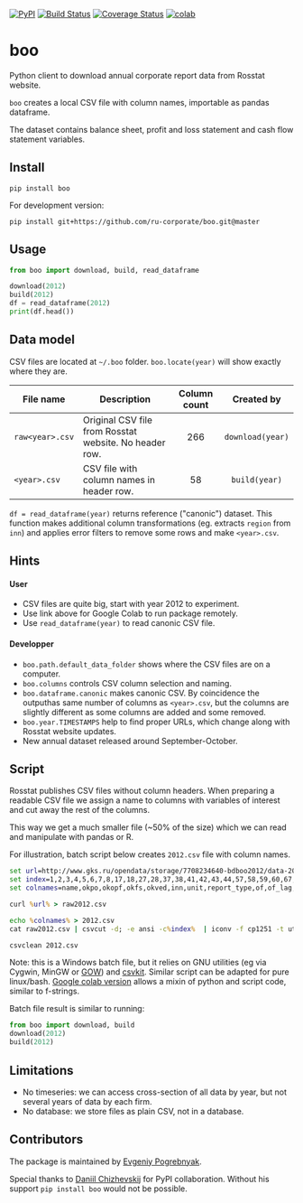 [![PyPI](https://img.shields.io/pypi/v/boo.svg)](https://pypi.python.org/pypi/boo/#history)
[![Build Status](https://travis-ci.com/ru-corporate/boo.svg?branch=master)](https://travis-ci.com/ru-corporate/boo)
[![Coverage Status](https://coveralls.io/repos/github/ru-corporate/boo/badge.svg?branch=master&service=github)](https://coveralls.io/github/ru-corporate/boo?branch=master)
[![colab](https://img.shields.io/badge/colab-launch-blue.svg)](https://colab.research.google.com/drive/11g70BD78BnM6PqVrT4uZ27zrNBQ2ae3s#scrollTo=YD-la400CQyT)

# boo

Python client to download annual corporate report data from Rosstat website. 

`boo` creates a local CSV file with column names, importable as pandas dataframe. 

The dataset contains balance sheet, profit and loss statement and cash flow statement variables.

## Install

```
pip install boo
```

For development version:

```
pip install git+https://github.com/ru-corporate/boo.git@master
```

## Usage

```python
from boo import download, build, read_dataframe

download(2012)
build(2012)
df = read_dataframe(2012)
print(df.head())
```

## Data model
 
CSV files are located at `~/.boo` folder. `boo.locate(year)` will show exactly where they are.

File name     | Description  | Column count |  Created by 
--------------|--------------|:------------:|:------------:
`raw<year>.csv`     | Original CSV file from Rosstat website. No header row.    | 266 | `download(year)`
`<year>.csv` | CSV file with column names in header row.  | 58 | `build(year)`

`df = read_dataframe(year)` returns reference ("canonic") dataset. This function makes 
additional column transformations (eg. extracts `region` from `inn`) and applies error filters to remove 
some rows and make `<year>.csv`.
 

## Hints

#### User

- CSV files are quite big, start with year 2012 to experiment.
- Use link above for Google Colab to run package remotely.
- Use `read_dataframe(year)` to read canonic CSV file. 

#### Developper

- `boo.path.default_data_folder` shows where the CSV files are on a computer.
- `boo.columns` controls CSV column selection and naming.
- `boo.dataframe.canonic` makes canonic CSV. By coincidence the outputhas same number of columns as `<year>.csv`, but the columns are slightly different as some columns are added and some removed.
- `boo.year.TIMESTAMPS` help to find proper URLs, which change along with Rosstat website updates. 
- New annual dataset released around September-October.

## Script

Rosstat publishes CSV files without column headers. 
When preparing a readable CSV file we assign a name to columns
with variables of interest and cut away the rest of the columns. 

This way we get a much smaller file (~50% of the size) which we can read 
and manipulate with pandas or R. 

For illustration, batch script below creates `2012.csv` file with column names.

```bat
set url=http://www.gks.ru/opendata/storage/7708234640-bdboo2012/data-20190329t000000-structure-20121231t000000.csv
set index=1,2,3,4,5,6,7,8,17,18,27,28,37,38,41,42,43,44,57,58,59,60,67,68,69,70,79,80,81,82,83,84,93,94,99,100,105,106,117,118,204,205,209,210,211,212,213,214,215,216,222,223,228,229,235,240,241,266 
set colnames=name,okpo,okopf,okfs,okved,inn,unit,report_type,of,of_lag,ta_fix,ta_fix_lag,cash,cash_lag,ta_nonfix,ta_nonfix_lag,ta,ta_lag,tp_capital,tp_capital_lag,debt_long,debt_long_lag,tp_long,tp_long_lag,debt_short,debt_short_lag,tp_short,tp_short_lag,tp,tp_lag,sales,sales_lag,profit_oper,profit_oper_lag,exp_interest,exp_interest_lag,profit_before_tax,profit_before_tax_lag,profit_after_tax,profit_after_tax_lag,cf_oper_in,cf_oper_in_sales,cf_oper_out,paid_to_supplier,paid_to_worker,paid_interest,paid_profit_tax,paid_other_costs,cf_oper,cf_inv_in,cf_inv_out,paid_fa_investment,cf_inv,cf_fin_in,cf_fin_out,cf_fin,cf,date_published

curl %url% > raw2012.csv

echo %colnames% > 2012.csv
cat raw2012.csv | csvcut -d; -e ansi -c%index%  | iconv -f cp1251 -t utf-8 >> 2012.csv

csvclean 2012.csv
```

Note: this is a Windows batch file, but it relies on GNU utilities (eg via Cygwin, MinGW or [GOW](https://github.com/bmatzelle/gow/wiki)) and [csvkit](https://csvkit.readthedocs.io/en/latest/). Similar script can be adapted for pure linux/bash. [Google colab version](https://colab.research.google.com/drive/1FtwoYfBxzDjGyeQ-BPvcDa6k27DpzuVW) allows a mixin of python and script code, similar to f-strings.

Batch file result is similar to running: 

```python 
from boo import download, build
download(2012)
build(2012)
```

## Limitations

- No timeseries: we can access cross-section of all data by year, but not several years of data by each firm. 
- No database: we store files as plain CSV, not in a database.

## Contributors

The package is maintained by [Evgeniy Pogrebnyak](https://github.com/epogrebnyak).

Special thanks to [Daniil Chizhevskij](https://daniilchizhevskij.ml/) for PyPI collaboration. Without his support `pip install boo` would not be possible.
